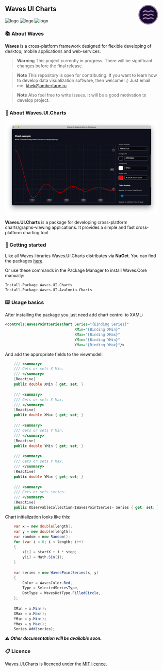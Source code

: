 ## <img style="float: right;" src="files/images/logo_64.png"/>  Waves UI Charts
![logo](https://img.shields.io/github/license/waves-framework/waves.ui.charts) ![logo](https://img.shields.io/nuget/v/Waves.UI.Charts) ![logo](https://img.shields.io/nuget/dt/Waves.UI.Charts)

### 📚 About Waves

**Waves** is a cross-platform framework designed for flexible developing of desktop, mobile applications and web-services.

> **Warning**
> This project currently in progress. There will be significant changes before the final release.

> **Note**
> This repository is open for contributing. If you want to learn how to develop data visualization software, then welcome! :)
> Just email me: khek@ambertape.ru

> **Note**
> Also feel free to write issues. It will be a good motivation to develop project.

### 📒 About Waves.UI.Charts

![logo](files/images/screenshots/1.png)

**Waves.UI.Charts** is a package for developing cross-platform charts/graphs-viewing applications. It provides a simple and fast cross-platform charting tool.

### 🚀 Getting started

Like all Waves libraries Waves.UI.Charts distributes via **NuGet**. You can find the packages [here](https://www.nuget.org/profiles/Waves).

Or use these commands in the Package Manager to install Waves.Core manually:

```
Install-Package Waves.UI.Charts
Install-Package Waves.UI.Avalonia.Charts
```

### ⌨️ Usage basics

After installing the package you just need add chart control to XAML:

```xml
<controls:WavesPointSeriesChart Series="{Binding Series}"
                                XMin="{Binding XMin}"
                                XMax="{Binding XMax}"
                                YMin="{Binding YMin}"
                                YMax="{Binding YMax}"/>
```

And add the appropriate fields to the viewmodel:

```c#
    /// <summary>
    /// Gets or sets X Min.
    /// </summary>
    [Reactive]
    public double XMin { get; set; }

    /// <summary>
    /// Gets or sets X Max.
    /// </summary>
    [Reactive]
    public double XMax { get; set; }

    /// <summary>
    /// Gets or sets Y Min.
    /// </summary>
    [Reactive]
    public double YMin { get; set; }

    /// <summary>
    /// Gets or sets Y Max.
    /// </summary>
    [Reactive]
    public double YMax { get; set; }
    
    /// <summary>
    /// Gets or sets series.
    /// </summary>
    [Reactive]
    public ObservableCollection<IWavesPointSeries> Series { get; set; }
```

Chart initialization looks like this:
```c#
    var x = new double[length];
    var y = new double[length];
    var random = new Random();
    for (var i = 0; i < length; i++)
    {
        x[i] = startX + i * step;
        y[i] = Math.Sin(i);
    }
    
    var series = new WavesPointSeries(x, y)
    {
        Color = WavesColor.Red,
        Type = SelectedSeriesType,
        DotType = WavesDotType.FilledCircle,
    };
    
    XMin = x.Min();
    XMax = x.Max();
    YMin = y.Min();
    YMax = y.Max();
    Series.Add(series);
```


**⚠️ _Other documentation will be available soon._**

### 📋 Licence

Waves.UI.Charts is licenced under the [MIT licence](https://github.com/waves-framework/waves.ui.charts/blob/master/license.md).
